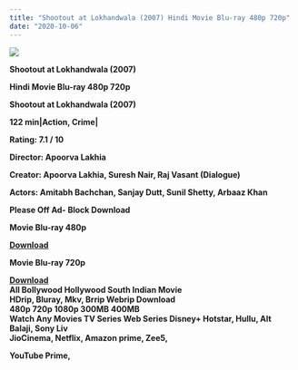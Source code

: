 ```yaml
---
title: "Shootout at Lokhandwala (2007) Hindi Movie Blu-ray 480p 720p"
date: "2020-10-06"
---
```


[![](https://1.bp.blogspot.com/-CJILfuc7-As/X0npCGXuZXI/AAAAAAAAErA/8bV3Mw8iv1gVhXwlabU4VWZFWbohOgE-QCLcBGAsYHQ/s1600/images{af99d4ef3a3bfb913a0d6861420bcac60063852b44d94ae638a2dc0c0e4d8df4}252857{af99d4ef3a3bfb913a0d6861420bcac60063852b44d94ae638a2dc0c0e4d8df4}2529.webp)](https://1.bp.blogspot.com/-CJILfuc7-As/X0npCGXuZXI/AAAAAAAAErA/8bV3Mw8iv1gVhXwlabU4VWZFWbohOgE-QCLcBGAsYHQ/s1600/images{af99d4ef3a3bfb913a0d6861420bcac60063852b44d94ae638a2dc0c0e4d8df4}252857{af99d4ef3a3bfb913a0d6861420bcac60063852b44d94ae638a2dc0c0e4d8df4}2529.webp)

 **Shootout at Lokhandwala (2007)**

**Hindi Movie Blu-ray 480p 720p** 

**Shootout at Lokhandwala (2007)**

**122 min|Action, Crime|**

**Rating: 7.1 / 10** 

**Director: Apoorva Lakhia**

**Creator: Apoorva Lakhia, Suresh Nair, Raj Vasant (Dialogue)**

**Actors: Amitabh Bachchan, Sanjay Dutt, Sunil Shetty, Arbaaz Khan**

**Please Off Ad- Block Download**

 **Movie Blu-ray 480p** 

**[Download](https://myglinks.xyz/5097)** 

 **Movie Blu-ray 720p** 

**[Download](https://myglinks.xyz/5098)**   
**All Bollywood Hollywood South Indian Movie**  
**HDrip, Bluray, Mkv, Brrip Webrip Download**  
**480p 720p 1080p 300MB 400MB**   
**Watch Any Movies TV Series Web Series Disney+ Hotstar, Hullu, Alt Balaji, Sony Liv**  
**JioCinema, Netflix, Amazon prime, Zee5,**  
  
**YouTube Prime,**
